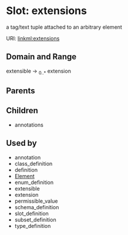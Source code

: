 
# Slot: extensions


a tag/text tuple attached to an arbitrary element

URI: [linkml:extensions](https://w3id.org/linkml/extensions)


## Domain and Range

extensible ->  <sub>0..*</sub>
 extension

## Parents


## Children

 *  annotations

## Used by

 * annotation
 * class_definition
 * definition
 * [Element](Element.md)
 * enum_definition
 * extensible
 * extension
 * permissible_value
 * schema_definition
 * slot_definition
 * subset_definition
 * type_definition
